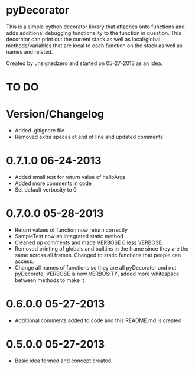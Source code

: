# pyDecorator #

This is a simple python decorator library that attaches onto functions and
adds additional debugging functionality to the function in question. This
decorator can print out the current stack as well as local/global
methods/variables that are local to each function on the stack as well
as names and related.

Created by unsignedzero and started on 05-27-2013 as an idea.

# TO DO #

# Version/Changelog #

* Added .gitignore file
* Removed extra spaces at end of line and updated comments

# 0.7.1.0 06-24-2013 #
* Added small test for return value of helloArgs
* Added more comments in code
* Set default verbosity to 0

# 0.7.0.0 05-28-2013 #
* Return values of function now return correctly
* SampleTest now an integrated static method
* Cleaned up comments and made VERBOSE 0 less VERBOSE
* Removed printing of globals and builtins in the frame since they are the
  same across all frames. Changed to static functions that people can access.
* Change all names of functions so they are all pyDecorator and not pyDecorate,
  VERBOSE is now VERBOSITY, added more whitespace between methods to make it

# 0.6.0.0 05-27-2013 #
* Additional comments added to code and this README.md is created

# 0.5.0.0 05-27-2013 #
* Basic idea formed and concept created.
